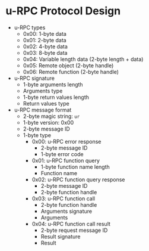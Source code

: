# u-RPC Protocol Design

* u-RPC types
  - 0x00: 1-byte data
  - 0x01: 2-byte data
  - 0x02: 4-byte data
  - 0x03: 8-byte data
  - 0x04: Variable length data (2-byte length + data)
  - 0x05: Remote object (2-byte handle)
  - 0x06: Remote function (2-byte handle)
* u-RPC signature
  - 1-byte arguments length
  - Arguments type
  - 1-byte return values length
  - Return values type
* u-RPC message format
  - 2-byte magic string: `ur`
  - 1-byte version: 0x00
  - 2-byte message ID
  - 1-byte type
    + 0x00: u-RPC error response
      * 2-byte message ID
      * 1-byte error code
    + 0x01: u-RPC function query
      * 1-byte function name length
      * Function name
    + 0x02: u-RPC function query response
      * 2-byte message ID
      * 2-byte function handle
    + 0x03: u-RPC function call
      * 2-byte function handle
      * Arguments signature
      * Arguments
    + 0x04: u-RPC function call result
      * 2-byte request message ID
      * Result signature
      * Result
